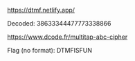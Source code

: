 https://dtmf.netlify.app/

Decoded: 38633344477773338866

https://www.dcode.fr/multitap-abc-cipher


Flag (no format): DTMFISFUN

